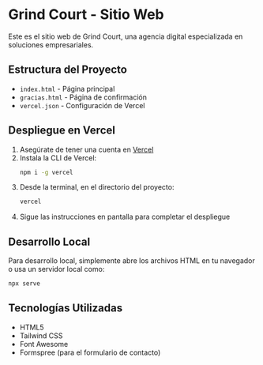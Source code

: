 # Grind Court - Sitio Web

Este es el sitio web de Grind Court, una agencia digital especializada en soluciones empresariales.

## Estructura del Proyecto

- `index.html` - Página principal
- `gracias.html` - Página de confirmación
- `vercel.json` - Configuración de Vercel

## Despliegue en Vercel

1. Asegúrate de tener una cuenta en [Vercel](https://vercel.com)
2. Instala la CLI de Vercel:
   ```bash
   npm i -g vercel
   ```
3. Desde la terminal, en el directorio del proyecto:
   ```bash
   vercel
   ```
4. Sigue las instrucciones en pantalla para completar el despliegue

## Desarrollo Local

Para desarrollo local, simplemente abre los archivos HTML en tu navegador o usa un servidor local como:

```bash
npx serve
```

## Tecnologías Utilizadas

- HTML5
- Tailwind CSS
- Font Awesome
- Formspree (para el formulario de contacto) 